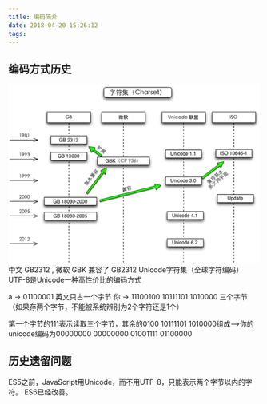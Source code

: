 ```yaml
---
title: 编码简介
date: 2018-04-20 15:26:12
tags:
---
```

## 编码方式历史
![](./charset.png)
中文 GB2312 , 微软 GBK 兼容了 GB2312
Unicode字符集（全球字符编码）
UTF-8是Unicode一种高性价比的编码方式

a -> 01100001 英文只占一个字节
你 -> 11100100 10111101 1010000 三个字节（如果存两个字节，不能被系统辨别为2个字符还是1个）

第一个字节的111表示读取三个字节，其余的0100 10111101 1010000组成-->你的unicode编码为00000000 00000000 01001111 01100000

## 历史遗留问题
ES5之前，JavaScript用Unicode，而不用UTF-8，只能表示两个字节以内的字符。
ES6已经改善。